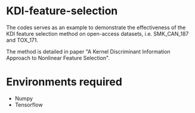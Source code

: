 # KDI-feature-selection

The codes serves as an example to demonstrate the effectiveness of the KDI feature selection method on open-access datasets, i.e. SMK_CAN_187 and TOX_171.

The method is detailed in paper "A Kernel Discriminant Information Approach to Nonlinear Feature Selection".

# Environments required

- Numpy
- Tensorflow
